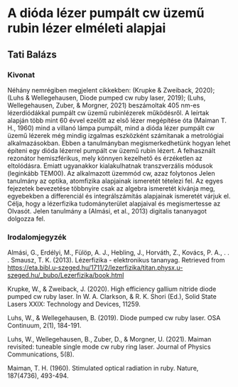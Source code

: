 # A dióda lézer pumpált cw üzemű rubin lézer elméleti alapjai
## Tati Balázs
### Kivonat

Néhány nemrégiben megjelent cikkekben: (Krupke & Zweiback, 2020); (Luhs & Wellegehausen, Diode pumped cw ruby laser, 2019); (Luhs, Wellegehausen, Zuber, & Morgner, 2021) beszámoltak 405 nm-es lézerdiódákkal pumpált cw üzemű rubinlézerek működésről. A leírtak alapján több mint 60 évvel ezelőtt az első lézer megépítése óta (Maiman T. H., 1960) mind a villanó lámpa pumpált, mind a dióda lézer pumpált cw üzemű lézerek még mindig izgalmas eszközként számítanak a metrológiai alkalmazásokban. Ebben a tanulmányban megismerkedhetünk hogyan lehet építeni egy dióda lézerrel pumpált cw üzemű rubin lézert. A felhasznált rezonátor hemiszférikus, mely könnyen kezelhető és érzéketlen az eltolódásra. Emiatt ugyanakkor kialakulhatnak transzverzális módusok (leginkább TEM00). Az alkalmazott üzemmód cw, azaz folytonos 
Jelen tanulmány az optika, atomfizika alapjainak ismeretét tételezi fel. Az egyes fejezetek bevezetése többnyire csak az algebra ismeretét kívánja meg, egyebekben a differenciál és integrálszámítás alapjainak ismeretét várjuk el. Célja, hogy a lézerfizika tudományterület alapjaival és megismertesse az Olvasót. Jelen tanulmány a (Almási, et al., 2013) digitalis tananyagot dolgozza fel. 

### Irodalomjegyzék

Almási, G., Erdélyi, M., Fülöp, A. J., Hebling, J., Horváth, Z., Kovács, P. A., . . . Smausz, T. K. (2013). Lézerfizika - elektronikus tananyag. Retrieved from https://eta.bibl.u-szeged.hu/1711/2/lezerfizika/titan.physx.u-szeged.hu/_bubo/Lezerfizika/book.html

Krupke, W., & Zweiback, J. (2020). High efficiency gallium nitride diode pumped cw ruby laser. In W. A. Clarkson, & R. K. Shori (Ed.), Solid State Lasers XXIX: Technology and Devices, 11259.

Luhs, W., & Wellegehausen, B. (2019). Diode pumped cw ruby laser. OSA Continuum, 2(1), 184-191.

Luhs, W., Wellegehausen, B., Zuber, D., & Morgner, U. (2021). Maiman revisited: tuneable single mode cw ruby ring laser. Journal of Physics Communications, 5(8).

Maiman, T. H. (1960). Stimulated optical radiation in ruby. Nature, 187(4736), 493-494.
